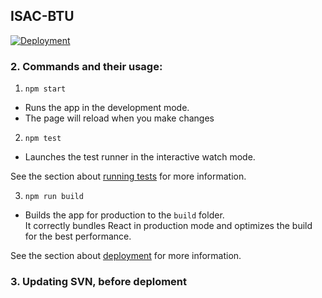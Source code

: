 ## ISAC-BTU
[![Deployment](https://github.com/VinayIN/isac/actions/workflows/firebase-hosting-merge.yml/badge.svg)](https://github.com/VinayIN/isac/actions/workflows/firebase-hosting-merge.yml)


### 2. Commands and their usage:
1. `npm start`

- Runs the app in the development mode.
- The page will reload when you make changes

2. `npm test`

- Launches the test runner in the interactive watch mode.

See the section about [running tests](https://facebook.github.io/create-react-app/docs/running-tests) for more information.

3. `npm run build`

- Builds the app for production to the `build` folder.\
It correctly bundles React in production mode and optimizes the build for the best performance.

See the section about [deployment](https://facebook.github.io/create-react-app/docs/deployment) for more information.

### 3. Updating SVN, before deploment